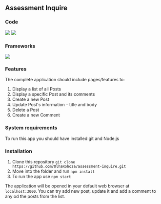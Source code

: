 ## Assessment Inquire

### Code
![](https://img.shields.io/badge/Code-JavaScript-blue)
![](https://img.shields.io/badge/Code-CSS-blue)

### Frameworks
![](https://img.shields.io/badge/Frameworks-React.js-yellow)

### Features
The complete application should include pages/features to:
1. Display a list of all Posts
2. Display a specific Post and its comments
3. Create a new Post
4. Update Post's information – title and body
5. Delete a Post
6. Create a new Comment

### System requirements 
To run this app you should have installed git and Node.js

### Installation
1. Clone this repository `git clone https://github.com/OlhaRohoza/assessment-inquire.git`
2. Move into the folder and run `npm install`
3. To run the app use `npm start`

The application will be opened in your default web browser at `localhost:3000`. 
You can try add new post, update it and add a comment to any od the posts from the list.
